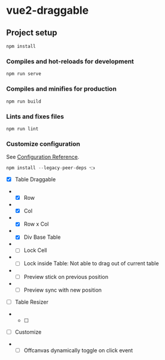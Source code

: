 # vue2-draggable

## Project setup
```
npm install
```

### Compiles and hot-reloads for development
```
npm run serve
```

### Compiles and minifies for production
```
npm run build
```

### Lints and fixes files
```
npm run lint
```

### Customize configuration
See [Configuration Reference](https://cli.vuejs.org/config/).



```js
npm install --legacy-peer-deps 👈
```

- [x] Table Draggable 
- - [x] Row
- - [x] Col
- - [x] Row x Col
- - [x] Div Base Table
- - [ ] Lock Cell
- - [ ] Lock inside Table: Not able to drag out of current table
- - [ ] Preview stick on previous position
- - [ ] Preview sync with new position

- [ ] Table Resizer
- - [ ]


- [ ] Customize
- - [ ] Offcanvas dynamically toggle on click event